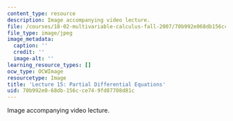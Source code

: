 ```yaml
---
content_type: resource
description: Image accompanying video lecture.
file: /courses/18-02-multivariable-calculus-fall-2007/70b992e068db156cce749fd87708d81c_15.jpg
file_type: image/jpeg
image_metadata:
  caption: ''
  credit: ''
  image-alt: ''
learning_resource_types: []
ocw_type: OCWImage
resourcetype: Image
title: 'Lecture 15: Partial Differential Equations'
uid: 70b992e0-68db-156c-ce74-9fd87708d81c
---
```

Image accompanying video lecture.

